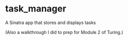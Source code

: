 # task_manager
A Sinatra app that stores and displays tasks

(Also a walkthrough I did to prep for Module 2 of Turing.)
